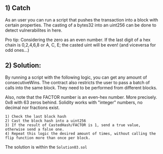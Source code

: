 ## 1) Catch
As an user you can run a script that pushes the transaction into a block with certain properties.
The casting of a bytes32 into an uint256 can be done to detect vulnerabilites in here.

Pro tip:
Considering the zero as an even number.
If the last digit of a hex chain is 0,2,4,6,8 or A, C, E; the casted uint will be even!
(and viceversa for odd ones...)



## 2) Solution:
By running a script with the following logic, you can get any amount of consecutiveWins. 
The contract also restricts the user to pass a batch of calls into the same block. They need 
to be performed from different blocks.

Also, note that the FACTOR number is an even-hex number. More precisely. 0x8 with 63 zeros behind. 
Solidity works with "integer" numbers, no decimal nor fractions exist. 
    
    1) Check the last block hash
    2) Cast the block hash into a uint256
    3) If the result of CastedHash/FACTOR is 1, send a true value, otherwise send a false one.
    4) Repeat this logic the desired amount of times, without calling the flip function more than once per block.
   
The solution is within the ```Solution03.sol```

